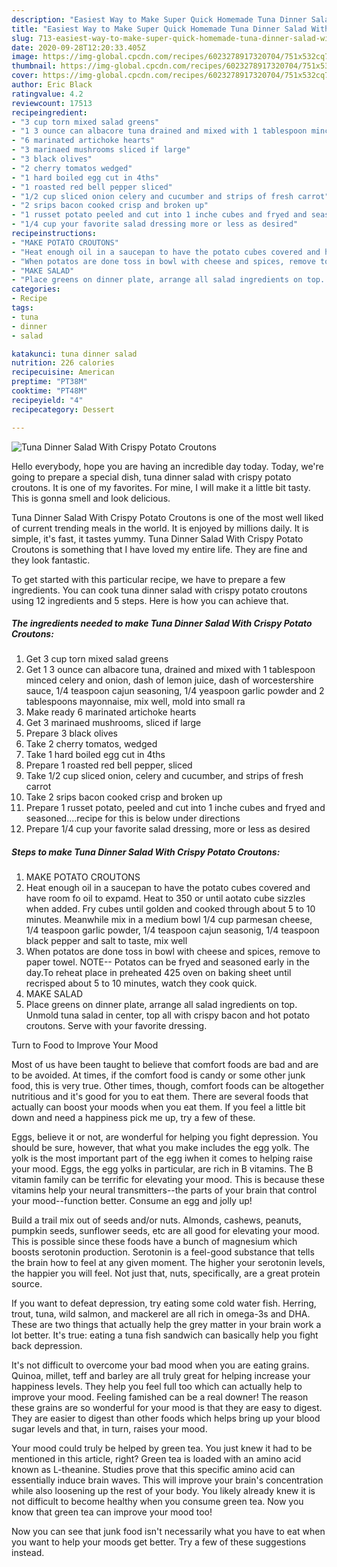 ```yaml
---
description: "Easiest Way to Make Super Quick Homemade Tuna Dinner Salad With Crispy Potato Croutons"
title: "Easiest Way to Make Super Quick Homemade Tuna Dinner Salad With Crispy Potato Croutons"
slug: 713-easiest-way-to-make-super-quick-homemade-tuna-dinner-salad-with-crispy-potato-croutons
date: 2020-09-28T12:20:33.405Z
image: https://img-global.cpcdn.com/recipes/6023278917320704/751x532cq70/tuna-dinner-salad-with-crispy-potato-croutons-recipe-main-photo.jpg
thumbnail: https://img-global.cpcdn.com/recipes/6023278917320704/751x532cq70/tuna-dinner-salad-with-crispy-potato-croutons-recipe-main-photo.jpg
cover: https://img-global.cpcdn.com/recipes/6023278917320704/751x532cq70/tuna-dinner-salad-with-crispy-potato-croutons-recipe-main-photo.jpg
author: Eric Black
ratingvalue: 4.2
reviewcount: 17513
recipeingredient:
- "3 cup torn mixed salad greens"
- "1 3 ounce can albacore tuna drained and mixed with 1 tablespoon minced celery and onion dash of lemon juice dash of worcestershire sauce 14 teaspoon cajun seasoning 14 yeaspoon garlic powder and 2 tablespoons  mayonnaise mix well mold into small ra"
- "6 marinated artichoke hearts"
- "3 marinaed mushrooms sliced if large"
- "3 black olives"
- "2 cherry tomatos wedged"
- "1 hard boiled egg cut in 4ths"
- "1 roasted red bell pepper sliced"
- "1/2 cup sliced onion celery and cucumber and strips of fresh carrot"
- "2 srips bacon cooked crisp and broken up"
- "1 russet potato peeled and cut into 1 inche cubes and fryed and seasonedrecipe for this is below under directions"
- "1/4 cup your favorite salad dressing more or less as desired"
recipeinstructions:
- "MAKE POTATO CROUTONS"
- "Heat enough oil in a saucepan to have the potato cubes covered and have room fo oil to expamd. Heat to 350 or until aotato cube sizzles when added. Fry cubes until golden and cooked through about 5 to 10 minutes.  Meanwhile mix in a medium bowl 1/4 cup parmesan cheese, 1/4 teaspoon garlic powder, 1/4 teaspoon cajun seasonig, 1/4 teaspoon black pepper and salt to taste, mix well"
- "When potatos are done toss in bowl with cheese and spices, remove to paper towel. NOTE-- Potatos can be fryed and seasoned early in the day.To reheat place in preheated 425 oven on baking sheet until recrisped about 5 to 10 minutes, watch they cook quick."
- "MAKE SALAD"
- "Place greens on dinner plate, arrange all salad ingredients on top. Unmold tuna salad in center, top all with crispy bacon and hot potato croutons. Serve with your favorite dressing."
categories:
- Recipe
tags:
- tuna
- dinner
- salad

katakunci: tuna dinner salad 
nutrition: 226 calories
recipecuisine: American
preptime: "PT38M"
cooktime: "PT48M"
recipeyield: "4"
recipecategory: Dessert

---
```



![Tuna Dinner Salad With Crispy Potato Croutons](https://img-global.cpcdn.com/recipes/6023278917320704/751x532cq70/tuna-dinner-salad-with-crispy-potato-croutons-recipe-main-photo.jpg)

Hello everybody, hope you are having an incredible day today. Today, we're going to prepare a special dish, tuna dinner salad with crispy potato croutons. It is one of my favorites. For mine, I will make it a little bit tasty. This is gonna smell and look delicious.



Tuna Dinner Salad With Crispy Potato Croutons is one of the most well liked of current trending meals in the world. It is enjoyed by millions daily. It is simple, it's fast, it tastes yummy. Tuna Dinner Salad With Crispy Potato Croutons is something that I have loved my entire life. They are fine and they look fantastic.


To get started with this particular recipe, we have to prepare a few ingredients. You can cook tuna dinner salad with crispy potato croutons using 12 ingredients and 5 steps. Here is how you can achieve that.

<!--inarticleads1-->

##### The ingredients needed to make Tuna Dinner Salad With Crispy Potato Croutons:

1. Get 3 cup torn mixed salad greens
1. Get 1 3 ounce can albacore tuna, drained and mixed with 1 tablespoon minced celery and onion, dash of lemon juice, dash of worcestershire sauce, 1/4 teaspoon cajun seasoning, 1/4 yeaspoon garlic powder and 2 tablespoons  mayonnaise, mix well, mold into small ra
1. Make ready 6 marinated artichoke hearts
1. Get 3 marinaed mushrooms, sliced if large
1. Prepare 3 black olives
1. Take 2 cherry tomatos, wedged
1. Take 1 hard boiled egg cut in 4ths
1. Prepare 1 roasted red bell pepper, sliced
1. Take 1/2 cup sliced onion, celery and cucumber, and strips of fresh carrot
1. Take 2 srips bacon cooked crisp and broken up
1. Prepare 1 russet potato, peeled and cut into 1 inche cubes and fryed and seasoned....recipe for this is below under directions
1. Prepare 1/4 cup your favorite salad dressing, more or less as desired




<!--inarticleads2-->

##### Steps to make Tuna Dinner Salad With Crispy Potato Croutons:

1. MAKE POTATO CROUTONS
1. Heat enough oil in a saucepan to have the potato cubes covered and have room fo oil to expamd. Heat to 350 or until aotato cube sizzles when added. Fry cubes until golden and cooked through about 5 to 10 minutes.  Meanwhile mix in a medium bowl 1/4 cup parmesan cheese, 1/4 teaspoon garlic powder, 1/4 teaspoon cajun seasonig, 1/4 teaspoon black pepper and salt to taste, mix well
1. When potatos are done toss in bowl with cheese and spices, remove to paper towel. NOTE-- Potatos can be fryed and seasoned early in the day.To reheat place in preheated 425 oven on baking sheet until recrisped about 5 to 10 minutes, watch they cook quick.
1. MAKE SALAD
1. Place greens on dinner plate, arrange all salad ingredients on top. Unmold tuna salad in center, top all with crispy bacon and hot potato croutons. Serve with your favorite dressing.




Turn to Food to Improve Your Mood


Most of us have been taught to believe that comfort foods are bad and are to be avoided. At times, if the comfort food is candy or some other junk food, this is very true. Other times, though, comfort foods can be altogether nutritious and it's good for you to eat them. There are several foods that actually can boost your moods when you eat them. If you feel a little bit down and need a happiness pick me up, try a few of these.

Eggs, believe it or not, are wonderful for helping you fight depression. You should be sure, however, that what you make includes the egg yolk. The yolk is the most important part of the egg iwhen it comes to helping raise your mood. Eggs, the egg yolks in particular, are rich in B vitamins. The B vitamin family can be terrific for elevating your mood. This is because these vitamins help your neural transmitters--the parts of your brain that control your mood--function better. Consume an egg and jolly up!

Build a trail mix out of seeds and/or nuts. Almonds, cashews, peanuts, pumpkin seeds, sunflower seeds, etc are all good for elevating your mood. This is possible since these foods have a bunch of magnesium which boosts serotonin production. Serotonin is a feel-good substance that tells the brain how to feel at any given moment. The higher your serotonin levels, the happier you will feel. Not just that, nuts, specifically, are a great protein source.

If you want to defeat depression, try eating some cold water fish. Herring, trout, tuna, wild salmon, and mackerel are all rich in omega-3s and DHA. These are two things that actually help the grey matter in your brain work a lot better. It's true: eating a tuna fish sandwich can basically help you fight back depression. 

It's not difficult to overcome your bad mood when you are eating grains. Quinoa, millet, teff and barley are all truly great for helping increase your happiness levels. They help you feel full too which can actually help to improve your mood. Feeling famished can be a real downer! The reason these grains are so wonderful for your mood is that they are easy to digest. They are easier to digest than other foods which helps bring up your blood sugar levels and that, in turn, raises your mood.

Your mood could truly be helped by green tea. You just knew it had to be mentioned in this article, right? Green tea is loaded with an amino acid known as L-theanine. Studies prove that this specific amino acid can essentially induce brain waves. This will improve your brain's concentration while also loosening up the rest of your body. You likely already knew it is not difficult to become healthy when you consume green tea. Now you know that green tea can improve your mood too!

Now you can see that junk food isn't necessarily what you have to eat when you want to help your moods get better. Try  a few  of  these  suggestions  instead.

